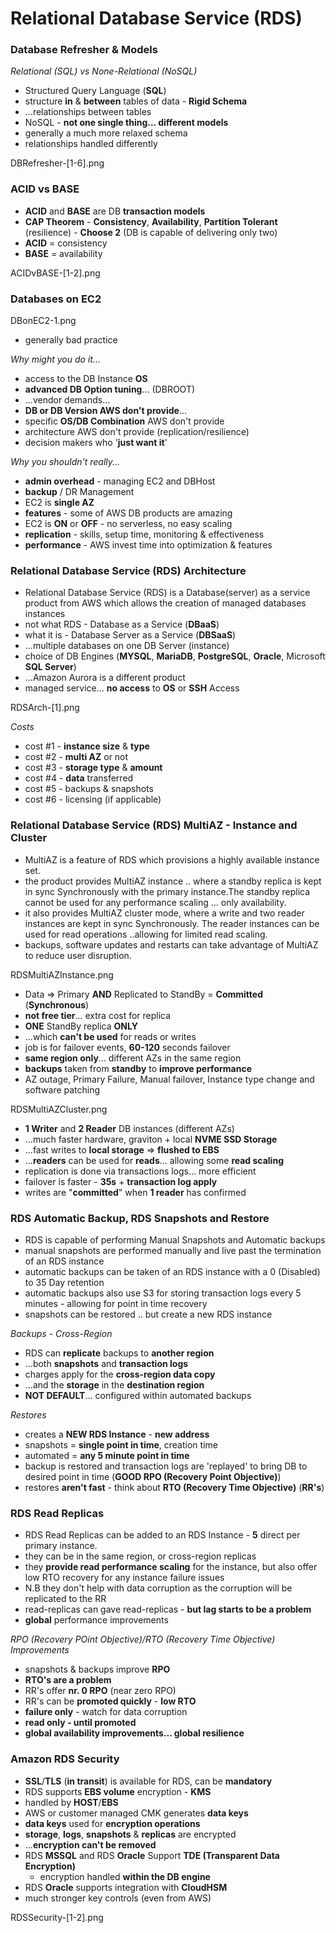# Relational Database Service (RDS)

### Database Refresher & Models

_Relational (SQL) vs None-Relational (NoSQL)_

- Structured Query Language (**SQL**)
- structure **in** & **between** tables of data - **Rigid Schema**
- ...relationships between tables
- NoSQL - **not one single thing... different models**
- generally a much more relaxed schema
- relationships handled differently

DBRefresher-[1-6].png

### ACID vs BASE

- **ACID** and **BASE** are DB **transaction models**
- **CAP Theorem** - **Consistency**, **Availability**, **Partition Tolerant** (resilience) - **Choose 2** (DB is capable of delivering only two)
- **ACID** = consistency
- **BASE** = availability

ACIDvBASE-[1-2].png

### Databases on EC2

DBonEC2-1.png

- generally bad practice

_Why might you do it..._

- access to the DB Instance **OS**
- **advanced DB Option tuning**... (DBROOT)
- ...vendor demands...
- **DB or DB Version AWS don't provide**...
- specific **OS/DB Combination** AWS don't provide
- architecture AWS don't provide (replication/resilience)
- decision makers who '**just want it**'

_Why you shouldn't really..._

- **admin overhead** - managing EC2 and DBHost
- **backup** / DR Management
- EC2 is **single AZ**
- **features** - some of AWS DB products are amazing
- EC2 is **ON** or **OFF** - no serverless, no easy scaling
- **replication** - skills, setup time, monitoring & effectiveness
- **performance** - AWS invest time into optimization & features

### Relational Database Service (RDS) Architecture

- Relational Database Service (RDS) is a Database(server) as a service product from AWS which allows the creation of managed databases instances
- not what RDS - Database as a Service (**DBaaS**)
- what it is - Database Server as a Service (**DBSaaS**)
- ...multiple databases on one DB Server (instance)
- choice of DB Engines (**MYSQL**, **MariaDB**, **PostgreSQL**, **Oracle**, Microsoft **SQL Server**)
- ...Amazon Aurora is a different product
- managed service... **no access** to **OS** or **SSH** Access

RDSArch-[1].png

_Costs_

- cost #1 - **instance size** & **type**
- cost #2 - **multi AZ** or not
- cost #3 - **storage type** & **amount**
- cost #4 - **data** transferred
- cost #5 - backups & snapshots
- cost #6 - licensing (if applicable)

### Relational Database Service (RDS) MultiAZ - Instance and Cluster

- MultiAZ is a feature of RDS which provisions a highly available instance set.
- the product provides MultiAZ instance .. where a standby replica is kept in sync Synchronously with the primary instance.The standby replica cannot be used for any performance scaling ... only availability.
- it also provides MultiAZ cluster mode, where a write and two reader instances are kept in sync Synchronously. The reader instances can be used for read operations ..allowing for limited read scaling.
- backups, software updates and restarts can take advantage of MultiAZ to reduce user disruption.

RDSMultiAZInstance.png

- Data => Primary **AND** Replicated to StandBy = **Committed** (**Synchronous**)
- **not free tier**... extra cost for replica
- **ONE** StandBy replica **ONLY**
- ...which **can't be used** for reads or writes
- job is for failover events, **60-120** seconds failover
- **same region only**... different AZs in the same region
- **backups** taken from **standby** to **improve performance**
- AZ outage, Primary Failure, Manual failover, Instance type change and software patching

RDSMultiAZCluster.png

- **1 Writer** and **2 Reader** DB instances (different AZs)
- ...much faster hardware, graviton + local **NVME SSD Storage**
- ...fast writes to **local storage** => **flushed to EBS**
- ...**readers** can be used for **reads**... allowing some **read scaling**
- replication is done via transactions logs... more efficient
- failover is faster - **35s** + **transaction log apply**
- writes are "**committed**" when **1 reader** has confirmed

### RDS Automatic Backup, RDS Snapshots and Restore

- RDS is capable of performing Manual Snapshots and Automatic backups
- manual snapshots are performed manually and live past the termination of an RDS instance
- automatic backups can be taken of an RDS instance with a 0 (Disabled) to 35 Day retention
- automatic backups also use S3 for storing transaction logs every 5 minutes - allowing for point in time recovery
- snapshots can be restored .. but create a new RDS instance

_Backups - Cross-Region_

- RDS can **replicate** backups to **another region**
- ...both **snapshots** and **transaction logs**
- charges apply for the **cross-region data copy**
- ...and the **storage** in the **destination region**
- **NOT DEFAULT**... configured within automated backups

_Restores_

- creates a **NEW RDS Instance** - **new address**
- snapshots = **single point in time**, creation time
- automated = **any 5 minute point in time**
- backup is restored and transaction logs are 'replayed' to bring DB to desired point in time (**GOOD RPO (Recovery Point Objective)**)
- restores **aren't fast** - think about **RTO (Recovery Time Objective)** (**RR's**)

### RDS Read Replicas

- RDS Read Replicas can be added to an RDS Instance - **5** direct per primary instance.
- they can be in the same region, or cross-region replicas
- they **provide read performance scaling** for the instance, but also offer low RTO recovery for any instance failure issues
- N.B they don't help with data corruption as the corruption will be replicated to the RR
- read-replicas can gave read-replicas - **but lag starts to be a problem**
- **global** performance improvements

_RPO (Recovery POint Objective)/RTO (Recovery Time Objective) Improvements_

- snapshots & backups improve **RPO**
- **RTO's are a problem**
- RR's offer **nr. 0 RPO** (near zero RPO)
- RR's can be **promoted quickly** - **low RTO**
- **failure only** - watch for data corruption
- **read only - until promoted**
- **global availability improvements... global resilience**

### Amazon RDS Security

- **SSL**/**TLS** (**in transit**) is available for RDS, can be **mandatory**
- RDS supports **EBS volume** encryption - **KMS**
- handled by **HOST**/**EBS**
- AWS or customer managed CMK generates **data keys**
- **data keys** used for **encryption operations**
- **storage**, **logs**, **snapshots** & **replicas** are encrypted
- ...**encryption can't be removed**
- RDS **MSSQL** and RDS **Oracle** Support **TDE (Transparent Data Encryption)**
  - encryption handled **within the DB engine**
- RDS **Oracle** supports integration with **CloudHSM**
- much stronger key controls (even from AWS)

RDSSecurity-[1-2].png
